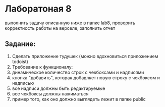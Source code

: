 # Лаборатоная 8
выполнить задачу описанную ниже в папке lab8, проверить корректность работы на верселе, заполнить отчет

## Задание:
1. Сделать приложение тудушек (можно вдохновиться приложением todoist)
2. Требование к функционалу:
3. динамическое количество строк с чекбоксами и надписями
4. кнопка "добавить", которая добавляет новую строку с чекбоксом и надписью
5. все надписи должны быть редактируемые
6. все чекбоксы должны нажиматься
7. пример того, как оно должно выглядеть лежит в папке public
